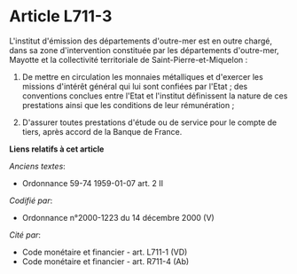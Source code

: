 # Article L711-3

L'institut d'émission des départements d'outre-mer est en outre chargé, dans sa zone d'intervention constituée par les
départements d'outre-mer, Mayotte et la collectivité territoriale de Saint-Pierre-et-Miquelon :

1. De mettre en circulation les monnaies métalliques et d'exercer les missions d'intérêt général qui lui sont confiées par
l'Etat ; des conventions conclues entre l'Etat et l'institut définissent la nature de ces prestations ainsi que les
conditions de leur rémunération ;

2. D'assurer toutes prestations d'étude ou de service pour le compte de tiers, après accord de la Banque de France.

**Liens relatifs à cet article**

_Anciens textes_:

  - Ordonnance 59-74 1959-01-07 art. 2 II

_Codifié par_:

  - Ordonnance n°2000-1223 du 14 décembre 2000 (V)

_Cité par_:

  - Code monétaire et financier - art. L711-1 (VD)
  - Code monétaire et financier - art. R711-4 (Ab)
